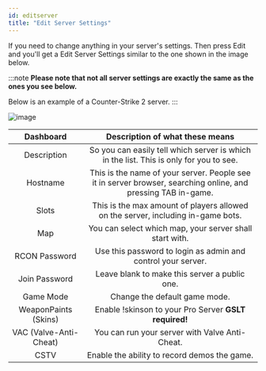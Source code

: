 ```yaml
---
id: editserver
title: "Edit Server Settings"
---
```


If you need to change anything in your server's settings. Then press Edit and you'll get a Edit Server Settings similar to the one shown in the image below.

:::note
**Please note that not all server settings are exactly the same as the ones you see below.**

Below is an example of a Counter-Strike 2 server.
:::

![image](https://help.fshost.me/img/panel-serversetup.png)

| Dashboard | Description of what these means |
| :-------: | :-----------------------------: |
| Description  | So you can easily tell which server is which in the list. This is only for you to see.   |
| Hostname | This is the name of your server. People see it in server browser, searching online, and pressing TAB in-game. |
| Slots | This is the max amount of players allowed on the server, including in-game bots. |
| Map | You can select which map, your server shall start with. |
| RCON Password | Use this password to login as admin and control your server. |
| Join Password | Leave blank to make this server a public one. |
| Game Mode | Change the default game mode. |
| WeaponPaints (Skins) | Enable !skinson to your Pro Server **GSLT required!** |
| VAC (Valve-Anti-Cheat) | You can run your server with Valve Anti-Cheat. |
| CSTV | Enable the ability to record demos the game. |